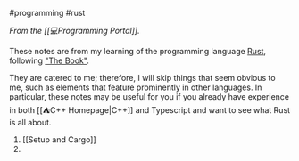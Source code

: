 #programming #rust 

*From the [[💻Programming Portal]].*

These notes are from my learning of the programming language [Rust](https://www.rust-lang.org/), following ["The Book"](https://doc.rust-lang.org/book/).

They are catered to me; therefore, I will skip things that seem obvious to me, such as elements that feature prominently in other languages. In particular, these notes may be useful for you if you already have experience in both [[⛺C++ Homepage|C++]] and Typescript and want to see what Rust is all about.

1. [[Setup and Cargo]]
2. 